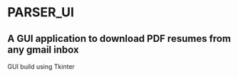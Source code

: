 # PARSER_UI

## A GUI application to download PDF resumes from any gmail inbox

GUI build using Tkinter
